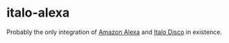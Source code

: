 # italo-alexa

Probably the only integration of [Amazon Alexa](https://developer.amazon.com/public/solutions/alexa) and [Italo Disco](https://www.youtube.com/watch?v=GgJml5mnFhY&index=3&list=PL1531805E486A97FF) in existence. 
